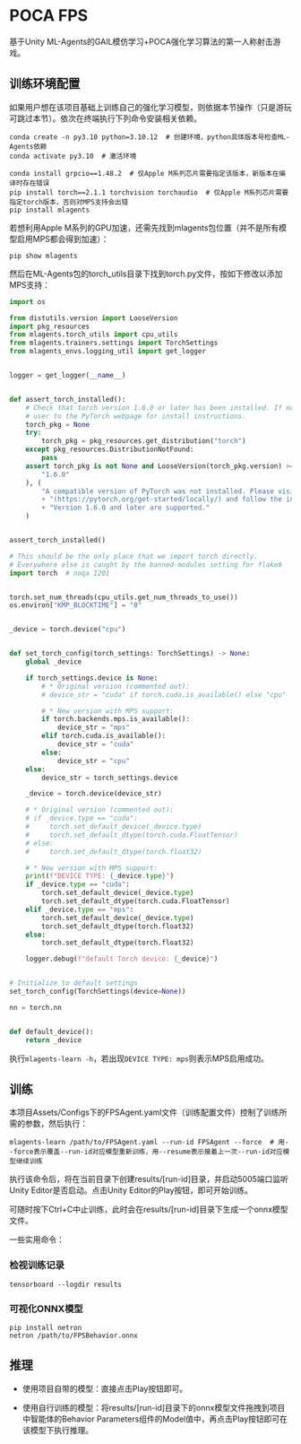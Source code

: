 # POCA FPS
基于Unity ML-Agents的GAIL模仿学习+POCA强化学习算法的第一人称射击游戏。

## 训练环境配置
如果用户想在该项目基础上训练自己的强化学习模型，则依据本节操作（只是游玩可跳过本节）。依次在终端执行下列命令安装相关依赖。
``` shell 
conda create -n py3.10 python=3.10.12  # 创建环境，python具体版本号检查ML-Agents依赖
conda activate py3.10  # 激活环境

conda install grpcio==1.48.2  # 仅Apple M系列芯片需要指定该版本，新版本在编译时存在错误
pip install torch==2.1.1 torchvision torchaudio  # 仅Apple M系列芯片需要指定torch版本，否则对MPS支持会出错
pip install mlagents
```
若想利用Apple M系列的GPU加速，还需先找到mlagents包位置（并不是所有模型启用MPS都会得到加速）：
``` shell
pip show mlagents
```
然后在ML-Agents包的torch_utils目录下找到torch.py文件，按如下修改以添加MPS支持：
``` python
import os

from distutils.version import LooseVersion
import pkg_resources
from mlagents.torch_utils import cpu_utils
from mlagents.trainers.settings import TorchSettings
from mlagents_envs.logging_util import get_logger


logger = get_logger(__name__)


def assert_torch_installed():
    # Check that torch version 1.6.0 or later has been installed. If not, refer
    # user to the PyTorch webpage for install instructions.
    torch_pkg = None
    try:
        torch_pkg = pkg_resources.get_distribution("torch")
    except pkg_resources.DistributionNotFound:
        pass
    assert torch_pkg is not None and LooseVersion(torch_pkg.version) >= LooseVersion(
        "1.6.0"
    ), (
        "A compatible version of PyTorch was not installed. Please visit the PyTorch homepage "
        + "(https://pytorch.org/get-started/locally/) and follow the instructions to install. "
        + "Version 1.6.0 and later are supported."
    )


assert_torch_installed()

# This should be the only place that we import torch directly.
# Everywhere else is caught by the banned-modules setting for flake8
import torch  # noqa I201


torch.set_num_threads(cpu_utils.get_num_threads_to_use())
os.environ["KMP_BLOCKTIME"] = "0"


_device = torch.device("cpu")


def set_torch_config(torch_settings: TorchSettings) -> None:
    global _device

    if torch_settings.device is None:
        # * Original version (commented out):
        # device_str = "cuda" if torch.cuda.is_available() else "cpu"

        # * New version with MPS support:
        if torch.backends.mps.is_available():
            device_str = "mps"
        elif torch.cuda.is_available():
            device_str = "cuda"
        else:
            device_str = "cpu"
    else:
        device_str = torch_settings.device

    _device = torch.device(device_str)

    # * Original version (commented out):
    # if _device.type == "cuda":
    #     torch.set_default_device(_device.type)
    #     torch.set_default_dtype(torch.cuda.FloatTensor)
    # else:
    #     torch.set_default_dtype(torch.float32)

    # * New version with MPS support:
    print(f"DEVICE TYPE: {_device.type}")
    if _device.type == "cuda":
        torch.set_default_device(_device.type)
        torch.set_default_dtype(torch.cuda.FloatTensor)
    elif _device.type == "mps":
        torch.set_default_device(_device.type)
        torch.set_default_dtype(torch.float32)
    else:
        torch.set_default_dtype(torch.float32)

    logger.debug(f"default Torch device: {_device}")


# Initialize to default settings
set_torch_config(TorchSettings(device=None))

nn = torch.nn


def default_device():
    return _device
```
执行`` mlagents-learn -h ``，若出现``DEVICE TYPE: mps``则表示MPS启用成功。

## 训练
本项目Assets/Configs下的FPSAgent.yaml文件（训练配置文件）控制了训练所需的参数，然后执行：
```shell 
mlagents-learn /path/to/FPSAgent.yaml --run-id FPSAgent --force  # 用--force表示覆盖--run-id对应模型重新训练，用--resume表示接着上一次--run-id对应模型继续训练
```
执行该命令后，将在当前目录下创建results/[run-id]目录，并启动5005端口监听Unity Editor是否启动。点击Unity Editor的Play按钮，即可开始训练。

可随时按下Ctrl+C中止训练，此时会在results/[run-id]目录下生成一个onnx模型文件。

一些实用命令：

### 检视训练记录
``` shell
tensorboard --logdir results
```

### 可视化ONNX模型
``` shell
pip install netron
netron /path/to/FPSBehavior.onnx
```

## 推理
* 使用项目自带的模型：直接点击Play按钮即可。

* 使用自行训练的模型：将results/[run-id]目录下的onnx模型文件拖拽到项目中智能体的Behavior Parameters组件的Model值中，再点击Play按钮即可在该模型下执行推理。

